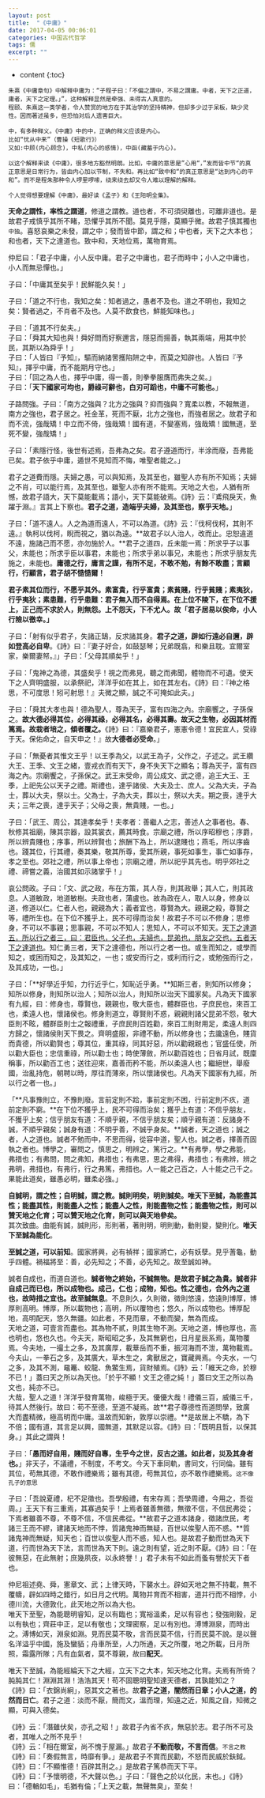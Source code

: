 ```yaml
---
layout: post
title:  "《中庸》"
date: 2017-04-05 00:06:01
categories: 中国古代哲学
tags: 儒
excerpt: ""
---
```


* content
{:toc}

```
朱熹《中庸章句》中解释中庸为：“子程子曰：「不偏之謂中，不易之謂庸。中者，天下之正道，庸者，天下之定理。」”，这种解释显然是牵强、未得古人真意的。
程颐、朱熹这一类学者，令人赞赏的地方在于其治学的坚持精神，但却多少过于呆板，缺少灵性。因而著述虽多，但恐怕对后人遗害巨大。

中，有多种释义。《中庸》中的中，正确的释义应该是内心。
比如“忧从中来”（曹操《短歌行》）
又如:中顾(内心顾念)，中私(内心的感情)，中函(藏蓄于内心)。

以这个解释来读《中庸》，很多地方豁然明朗。比如，中庸的意思是”心用“，”发而皆中节“的真正意思是日常行为，皆由内心加以节制，不失和。再比如“致中和“的真正意思是“达到内心的平和”。而不是程朱那种令人啰里啰嗦，绕来绕去却又令人难以理解的解释。

个人觉得想要理解《中庸》，最好读《孟子》和《王阳明全集》。
```

**天命之謂性，率性之謂道**，修道之謂教。道也者，不可須臾離也，可離非道也。是故君子戒慎乎其所不睹，恐懼乎其所不聞。莫見乎隱，莫顯乎微。故君子慎其獨也`中独`。喜怒哀樂之未發，謂之中；發而皆中節，謂之和；中也者，天下之大本也；和也者，天下之達道也。致中和，天地位焉，萬物育焉。

仲尼曰：「君子中庸，小人反中庸。君子之中庸也，君子而時中；小人之中庸也，小人而無忌憚也。」

子曰：「中庸其至矣乎！民鮮能久矣！」

子曰：「道之不行也，我知之矣：知者過之，愚者不及也。道之不明也，我知之矣：賢者過之，不肖者不及也。人莫不飲食也，鮮能知味也。」

子曰：「道其不行矣夫。」
​	
子曰：「舜其大知也與！舜好問而好察邇言，隱惡而揚善，執其兩端，用其中於民，其斯以為舜乎！」
​	
子曰：「人皆曰『予知』，驅而納諸罟擭陷阱之中，而莫之知辟也。人皆曰『予知』，擇乎中庸，而不能期月守也。」
​	
子曰：「回之為人也，擇乎中庸，得一善，則拳拳服膺而弗失之矣。」
​	
子曰：「**天下國家可均也，爵祿可辭也，白刃可蹈也，中庸不可能也。**」

子路問強。子曰：「南方之強與？北方之強與？抑而強與？寬柔以教，不報無道，南方之強也，君子居之。衽金革，死而不厭，北方之強也，而強者居之。故君子和而不流，強哉矯！中立而不倚，強哉矯！國有道，不變塞焉，強哉矯！國無道，至死不變，強哉矯！」

子曰：「素隱行怪，後世有述焉，吾弗為之矣。君子遵道而行，半涂而廢，吾弗能已矣。君子依乎中庸，遁世不見知而不悔，唯聖者能之。」

君子之道費而隱。夫婦之愚，可以與知焉，及其至也，雖聖人亦有所不知焉；夫婦之不肖，可以能行焉，及其至也，雖聖人亦有所不能焉。天地之大也，人猶有所憾，故君子語大，天下莫能載焉；語小，天下莫能破焉。《詩》云：『鳶飛戾天，魚躍于淵。』言其上下察也。**君子之道，造端乎夫婦，及其至也，察乎天地。**」

子曰：「道不遠人。人之為道而遠人，不可以為道。《詩》云：『伐柯伐柯，其則不遠。』執柯以伐柯，睨而視之，猶以為遠。**故君子以人治人，改而止。忠恕違道不遠，施諸己而不愿，亦勿施於人。**君子之道四，丘未能一焉：所求乎子以事父，未能也；所求乎臣以事君，未能也；所求乎弟以事兄，未能也；所求乎朋友先施之，未能也。**庸德之行，庸言之謹，有所不足，不敢不勉，有餘不敢盡；言顧行，行顧言，君子胡不慥慥爾！**

**君子素其位而行，不愿乎其外。素富貴，行乎富貴；素貧賤，行乎貧賤；素夷狄，行乎夷狄；素患難，行乎患難：君子無入而不自得焉。在上位不陵下，在下位不援上，正己而不求於人，則無怨。上不怨天，下不尤人。故「君子居易以俟命，小人行險以徼幸。」**

子曰：「射有似乎君子，失諸正鵠，反求諸其身。**君子之道，辟如行遠必自邇，辟如登高必自卑**。《詩》曰：『妻子好合，如鼓瑟琴；兄弟既翕，和樂且耽。宜爾室家，樂爾妻帑。』」子曰：「父母其順矣乎！」

子曰：「鬼神之為德，其盛矣乎！視之而弗見，聽之而弗聞，體物而不可遺。使天下之人齊明盛服，以承祭祀，洋洋乎如在其上，如在其左右。《詩》曰：『神之格思，不可度思！矧可射思！』夫微之顯，誠之不可掩如此夫。」

子曰：「舜其大孝也與！德為聖人，尊為天子，富有四海之內。宗廟饗之，子孫保之。**故大德必得其位，必得其祿，必得其名，必得其壽。故天之生物，必因其材而篤焉。故栽者培之，傾者覆之。**《詩》曰：『嘉樂君子，憲憲令德！宜民宜人，受祿于天。保佑命之，自天申之！』故**大德者必受命**。」

子曰：「無憂者其惟文王乎！以王季為父，以武王為子，父作之，子述之。武王纘大王、王季、文王之緒，壹戎衣而有天下，身不失天下之顯名；尊為天子，富有四海之內。宗廟饗之，子孫保之。武王末受命，周公成文、武之德，追王大王、王季，上祀先公以天子之禮。斯禮也，達乎諸侯、大夫及士、庶人。父為大夫，子為士，葬以大夫，祭以士。父為士，子為大夫，葬以士，祭以大夫。期之喪，達乎大夫；三年之喪，達乎天子；父母之喪，無貴賤，一也。」

子曰：「武王、周公，其達孝矣乎！夫孝者：善繼人之志，善述人之事者也。春、秋修其祖廟，陳其宗器，設其裳衣，薦其時食。宗廟之禮，所以序昭穆也；序爵，所以辨貴賤也；序事，所以辨賢也；旅酬下為上，所以逮賤也；燕毛，所以序齒也。踐其位，行其禮，奏其樂，敬其所尊，愛其所親，事死如事生，事亡如事存，孝之至也。郊社之禮，所以事上帝也；宗廟之禮，所以祀乎其先也。明乎郊社之禮、禘嘗之義，治國其如示諸掌乎！」

哀公問政。子曰：「文、武之政，布在方策，其人存，則其政舉；其人亡，則其政息。人道敏政，地道敏樹。夫政也者，蒲盧也。故為政在人，取人以身，修身以道，修道以仁。仁者人也，親親為大；義者宜也，尊賢為大。親親之殺，尊賢之等，禮所生也。在下位不獲乎上，民不可得而治矣！故君子不可以不修身；思修身，不可以不事親；思事親，不可以不知人；思知人，不可以不知天。<u>天下之達道五，所以行之者三，曰：君臣也，父子也，夫婦也，昆弟也，朋友之交也，五者天下之達道也</u>。知仁勇三者，天下之達德也，所以行之者一也。或生而知之，或學而知之，或困而知之，及其知之，一也；或安而行之，或利而行之，或勉強而行之，及其成功，一也。」

子曰：「**好學近乎知，力行近乎仁，知恥近乎勇。**知斯三者，則知所以修身；知所以修身，則知所以治人；知所以治人，則知所以治天下國家矣。凡為天下國家有九經，曰：修身也，尊賢也，親親也，敬大臣也，體群臣也，子庶民也，來百工也，柔遠人也，懷諸侯也。修身則道立，尊賢則不惑，親親則諸父昆弟不怨，敬大臣則不眩，體群臣則士之報禮重，子庶民則百姓勸，來百工則財用足，柔遠人則四方歸之，懷諸侯則天下畏之。齊明盛服，非禮不動，所以修身也；去讒遠色，賤貨而貴德，所以勸賢也；尊其位，重其祿，同其好惡，所以勸親親也；官盛任使，所以勸大臣也；忠信重祿，所以勸士也；時使薄斂，所以勸百姓也；日省月試，既廩稱事，所以勸百工也；送往迎來，嘉善而矜不能，所以柔遠人也；繼絕世，舉廢國，治亂持危，朝聘以時，厚往而薄來，所以懷諸侯也。凡為天下國家有九經，所以行之者一也。」

「**凡事豫則立，不豫則廢。言前定則不跲，事前定則不困，行前定則不疚，道前定則不窮。**在下位不獲乎上，民不可得而治矣；獲乎上有道：不信乎朋友，不獲乎上矣；信乎朋友有道：不順乎親，不信乎朋友矣；順乎親有道：反諸身不誠，不順乎親矣；誠身有道：不明乎善，不誠乎身矣。**誠者，天之道也；誠之者，人之道也。誠者不勉而中，不思而得，從容中道，聖人也。誠之者，擇善而固執之者也。博學之，審問之，慎思之，明辨之，篤行之。**有弗學，學之弗能，弗措也；有弗問，問之弗知，弗措也；有弗思，思之弗得，弗措也；有弗辨，辨之弗明，弗措也，有弗行，行之弗篤，弗措也。人一能之己百之，人十能之己千之。果能此道矣，雖愚必明，雖柔必強。」

**自誠明，謂之性；自明誠，謂之教。誠則明矣，明則誠矣。唯天下至誠，為能盡其性；能盡其性，則能盡人之性；能盡人之性，則能盡物之性；能盡物之性，則可以贊天地之化育；可以贊天地之化育，則可以與天地參矣。**
​	
其次致曲。曲能有誠，誠則形，形則著，著則明，明則動，動則變，變則化。**唯天下至誠為能化**。

**至誠之道，可以前知**。國家將興，必有禎祥；國家將亡，必有妖孽。見乎蓍龜，動乎四體。禍福將至：善，必先知之；不善，必先知之。故至誠如神。

誠者自成也，而道自道也。**誠者物之終始，不誠無物。**是故君子誠之為貴。誠者非自成己而已也，所以成物也。成己，仁也；成物，知也。性之德也，合外內之道也，故時措之宜也。故**至誠無息**。不息則久，久則徵，徵則悠遠，悠遠則博厚，博厚則高明。博厚，所以載物也；高明，所以覆物也；悠久，所以成物也。博厚配地，高明配天，悠久無疆。如此者，不見而章，不動而變，無為而成。
​	
天地之道，可壹言而盡也。其為物不貳，則其生物不測。天地之道，博也厚也，高也明也，悠也久也。今夫天，斯昭昭之多，及其無窮也，日月星辰系焉，萬物覆焉。今夫地，一撮土之多，及其廣厚，載華岳而不重，振河海而不泄，萬物載焉。今夫山，一拳石之多，及其廣大，草木生之，禽獸居之，寶藏興焉。今夫水，一勺之多，及其不測，黿鼉、蛟龍、魚鱉生焉，貨財殖焉。《詩》云：「維天之命，於穆不已！」蓋曰天之所以為天也。「於乎不顯！文王之德之純！」蓋曰文王之所以為文也，純亦不已。
​	
大哉，聖人之道！洋洋乎發育萬物，峻極于天。優優大哉！禮儀三百，威儀三千，待其人然後行。故曰：苟不至德，至道不凝焉。故**君子尊德性而道問學，致廣大而盡精微，極高明而中庸。溫故而知新，敦厚以崇禮。**是故居上不驕，為下不倍；國有道，其言足以興，國無道，其默足以容。《詩》曰：「既明且哲，以保其身。」其此之謂與！

子曰：「**愚而好自用，賤而好自專，生乎今之世，反古之道。如此者，災及其身者也。**」非天子，不議禮，不制度，不考文。今天下車同軌，書同文，行同倫。雖有其位，苟無其德，不敢作禮樂焉；雖有其德，苟無其位，亦不敢作禮樂焉。`这不像孔子的意思`

子曰：「吾說夏禮，杞不足徵也。吾學殷禮，有宋存焉；吾學周禮，今用之，吾從周。」王天下有三重焉，其寡過矣乎！上焉者雖善無徵，無徵不信，不信民弗從；下焉者雖善不尊，不尊不信，不信民弗從。**故君子之道本諸身，徵諸庶民，考諸三王而不繆，建諸天地而不悖，質諸鬼神而無疑，百世以俟聖人而不惑。**質諸鬼神而無疑，知天也；百世以俟聖人而不惑，知人也。是故君子動而世為天下道，行而世為天下法，言而世為天下則。遠之則有望，近之則不厭。《詩》曰：「在彼無惡，在此無射；庶幾夙夜，以永終譽！」君子未有不如此而蚤有譽於天下者也。

仲尼祖述堯、舜，憲章文、武；上律天時，下襲水土。辟如天地之無不持載，無不覆幬，辟如四時之錯行，如日月之代明。萬物并育而不相害，道并行而不相悖，小德川流，大德敦化，此天地之所以為大也。
​	
唯天下至聖，為能聰明睿知，足以有臨也；寬裕溫柔，足以有容也；發強剛毅，足以有執也；齊莊中正，足以有敬也；文理密察，足以有別也。溥博淵泉，而時出之。溥博如天，淵泉如淵。見而民莫不敬，言而民莫不信，行而民莫不說。是以聲名洋溢乎中國，施及蠻貊；舟車所至，人力所通，天之所覆，地之所載，日月所照，霜露所隊；凡有血氣者，莫不尊親，故曰**配天**。

唯天下至誠，為能經綸天下之大經，立天下之大本，知天地之化育。夫焉有所倚？肫肫其仁！淵淵其淵！浩浩其天！苟不固聰明聖知達天德者，其孰能知之？
​	
《詩》曰：「衣錦尚絅」，惡其文之著也。故**君子之道，闇然而日章；小人之道，的然而日亡**。君子之道：淡而不厭，簡而文，溫而理，知遠之近，知風之自，知微之顯，可與入德矣。

《詩》云：「潛雖伏矣，亦孔之昭！」故君子內省不疚，無惡於志。君子所不可及者，其唯人之所不見乎！
​		
《詩》云：「相在爾室，尚不愧于屋漏。」故君子**不動而敬，不言而信**。`不言之教`
​		
《詩》曰：「奏假無言，時靡有爭。」是故君子不賞而民勸，不怒而民威於鈇鉞。
​		
《詩》曰：「不顯惟德！百辟其刑之。」是故君子篤恭而天下平。
​		
《詩》曰：「予懷明德，不大聲以色。」子曰：「聲色之於以化民，末也。」《詩》曰：「德輶如毛」，毛猶有倫；「上天之載，無聲無臭」，至矣！




